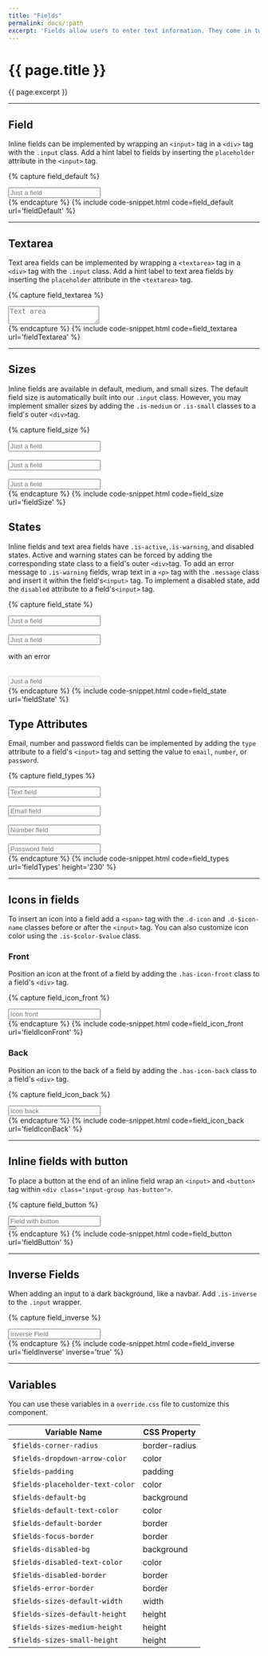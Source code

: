 ```yaml
---
title: "Fields"
permalink: docs/:path
excerpt: 'Fields allow users to enter text information. They come in two styles, inline and text area. Buttons and icons can be added to both field styles.'
---
```


# {{ page.title }}
{{ page.excerpt }}


***


## Field
Inline fields can be implemented by wrapping an `<input>` tag in a `<div>` tag with the `.input` class. Add a hint label to fields by inserting the `placeholder` attribute in the `<input>` tag.

{% capture field_default %}
<div class="input">
  <input class="" type="text" placeholder="Just a field" />
</div>
{% endcapture %}
{% include code-snippet.html code=field_default url='fieldDefault' %}


***


## Textarea
Text area fields can be implemented by wrapping a `<textarea>` tag in a `<div>` tag with the `.input` class. Add a hint label to text area fields by inserting the `placeholder` attribute in the `<textarea>` tag.

{% capture field_textarea %}
<div class="input">
  <textarea type="text" placeholder="Text area"></textarea>
</div>
{% endcapture %}
{% include code-snippet.html code=field_textarea url='fieldTextarea' %}


***


## Sizes
Inline fields are available in default, medium, and small sizes. The default field size is automatically built into our `.input` class. However, you may implement smaller sizes by adding the `.is-medium` or `.is-small` classes to a field&#39;s outer `<div>`tag.

{% capture field_size %}
<div class="input">
  <input type="text" placeholder="Just a field" />
</div>
<br>
<div class="input is-medium">
  <input type="text" placeholder="Just a field" />
</div>
<br>
<div class="input is-small">
  <input type="text" placeholder="Just a field" />
</div>
{% endcapture %}
{% include code-snippet.html code=field_size url='fieldSize' %}

## States
Inline fields and text area fields have `.is-active`,`.is-warning`, and disabled states. Active and warning states can be forced by adding the corresponding state class to a field&#39;s outer `<div>`tag. To add an error message to `.is-warning` fields, wrap text in a `<p>` tag with the `.message` class and insert it within the field&#39;s`<input>` tag. To implement a disabled state, add the `disabled` attribute to a field&#39;s`<input>` tag.

{% capture field_state %}
<div class="input">
  <input type="text" placeholder="Just a field" />
</div>
<br>
<div class="input is-error">
  <input type="text" placeholder="Just a field" />
  <p class="message">with an error</p>
</div>
<br>
<div class="input">
  <input type="text" placeholder="Just a field" disabled="" />
</div>
{% endcapture %}
{% include code-snippet.html code=field_state url='fieldState' %}

## Type Attributes
Email, number and password fields can be implemented by adding the `type` attribute to a field's `<input>` tag and setting the value to `email`, `number`, or `password`.

{% capture field_types %}
<div class="input">
  <input type="text" placeholder="Text field" />
</div>
<br>
<div class="input">
  <input type="email" placeholder="Email field" />
</div>
<br>
<div class="input">
  <input type="number" placeholder="Number field" />
</div>
<br>
<div class="input">
  <input type="password" placeholder="Password field" />
</div>
{% endcapture %}
{% include code-snippet.html code=field_types url='fieldTypes' height='230' %}


***


## Icons in fields
To insert an icon into a field add a `<span>` tag with the `.d-icon` and `.d-$icon-name` classes before or after the `<input>` tag. You can also customize icon color using the `.is-$color-$value` class.

### Front
Position an icon at the front of a field by adding the `.has-icon-front` class to a field&#39;s `<div>` tag.

{% capture field_icon_front %}
<div class="input has-icon-front">
  <span class="d-icon d-filter-horizontal is-brand-300"></span><input type="text" placeholder="Icon front" />
</div>
{% endcapture %}
{% include code-snippet.html code=field_icon_front url='fieldIconFront' %}

### Back
Position an icon to the back of a field by adding the `.has-icon-back` class to a field&#39;s `<div>` tag.

{% capture field_icon_back %} 
<div class="input has-icon-back">
  <input type="text" placeholder="Icon back" /><a class="d-icon d-close-circle-solid is-secondary is-sub"></a>
</div>
 {% endcapture %}
{% include code-snippet.html code=field_icon_back url='fieldIconBack' %}


***


## Inline fields with button
To place a button at the end of an inline field wrap an `<input>` and `<button>` tag within `<div
class="input-group has-button">`.

{% capture field_button %} 
<div class="input-group has-button">
  <div class="input">
    <input type="text" placeholder="Field with button" />
  </div>
  <button class="button is-solid has-icon"><i class="d-icon d-add is-small"></i></button>
</div>
 {% endcapture %}
{% include code-snippet.html code=field_button url='fieldButton' %}


***

## Inverse Fields
When adding an input to a dark background, like a navbar. Add `.is-inverse` to the `.input` wrapper.

{% capture field_inverse %}
<div class="input is-inverse">
  <input type="text" placeholder="Inverse Field" />
</div>
{% endcapture %}
{% include code-snippet.html code=field_inverse url='fieldInverse' inverse='true' %}


***


## Variables
You can use these variables in a `override.css` file to customize this component.

|Variable Name|CSS Property|
| - | - |
|`$fields-corner-radius`|border-radius|
|`$fields-dropdown-arrow-color`| color|
|`$fields-padding`| padding|
|`$fields-placeholder-text-color`| color|
|`$fields-default-bg`| background|
|`$fields-default-text-color`| color|
|`$fields-default-border`| border|
|`$fields-focus-border`| border|
|`$fields-disabled-bg`| background|
|`$fields-disabled-text-color`| color|
|`$fields-disabled-border`| border|
|`$fields-error-border`| border|
|`$fields-sizes-default-width`| width|
|`$fields-sizes-default-height`| height|
|`$fields-sizes-medium-height`| height|
|`$fields-sizes-small-height`| height|
